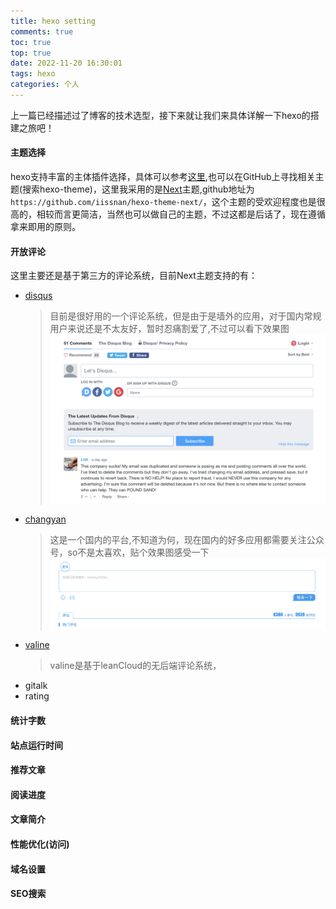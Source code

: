```yaml
---
title: hexo setting
comments: true
toc: true
top: true
date: 2022-11-20 16:30:01
tags: hexo
categories: 个人
---
```


上一篇已经描述过了博客的技术选型，接下来就让我们来具体详解一下hexo的搭建之旅吧！
#### 主题选择
hexo支持丰富的主体插件选择，具体可以参考[这里](https://hexo.io/themes/index.html),也可以在GitHub上寻找相关主题(搜索hexo-theme)，这里我采用的是[Next](https://theme-next.iissnan.com/)主题,github地址为`https://github.com/iissnan/hexo-theme-next/`，这个主题的受欢迎程度也是很高的，相较而言更简洁，当然也可以做自己的主题，不过这都是后话了，现在遵循拿来即用的原则。

#### 开放评论
这里主要还是基于第三方的评论系统，目前Next主题支持的有：
- [disqus](https://disqus.com/)
    > 目前是很好用的一个评论系统，但是由于是墙外的应用，对于国内常规用户来说还是不太友好，暂时忍痛割爱了,不过可以看下效果图
    ![](../img/hexo/b58881c0039f94ad26162a407723f701.png)
- [changyan](https://changyan.kuaizhan.com/)
    > 这是一个国内的平台,不知道为何，现在国内的好多应用都需要关注公众号，so不是太喜欢，贴个效果图感受一下
    ![](../img/hexo/C6E72794-EED6-4E70-955E-D542DE228C7E.png)
- [valine](https://www.leancloud.cn/)
    > valine是基于leanCloud的无后端评论系统，
- gitalk
- rating

#### 统计字数

#### 站点运行时间

#### 推荐文章

#### 阅读进度

#### 文章简介

#### 性能优化(访问)

#### 域名设置

#### SEO搜索